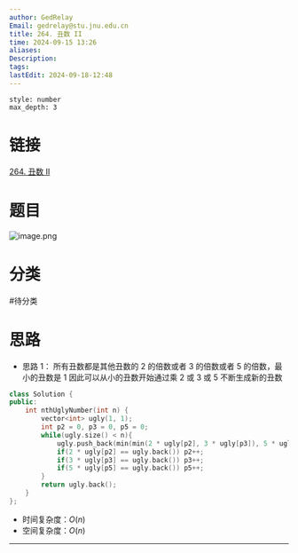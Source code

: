 ```yaml
---
author: GedRelay
Email: gedrelay@stu.jnu.edu.cn
title: 264. 丑数 II
time: 2024-09-15 13:26
aliases: 
Description: 
tags: 
lastEdit: 2024-09-18-12:48
---
```


```toc
style: number
max_depth: 3
```

# 链接
[264. 丑数 II](https://leetcode.cn/problems/ugly-number-ii/) 

# 题目
![image.png](https://ged-pic-bed.oss-cn-guangzhou.aliyuncs.com/img/202409151326584.png)


# 分类
#待分类

# 思路
- 思路 1：
所有丑数都是其他丑数的 $2$ 的倍数或者 $3$ 的倍数或者 $5$ 的倍数，最小的丑数是 $1$ 
因此可以从小的丑数开始通过乘 $2$ 或 $3$ 或 $5$ 不断生成新的丑数


```cpp
class Solution {
public:
    int nthUglyNumber(int n) {
        vector<int> ugly(1, 1);
        int p2 = 0, p3 = 0, p5 = 0;
        while(ugly.size() < n){
            ugly.push_back(min(min(2 * ugly[p2], 3 * ugly[p3]), 5 * ugly[p5]));
            if(2 * ugly[p2] == ugly.back()) p2++;
            if(3 * ugly[p3] == ugly.back()) p3++;
            if(5 * ugly[p5] == ugly.back()) p5++;
        }
        return ugly.back();
    }
};
```


- 时间复杂度：${O\left( n \right)  }$ 
- 空间复杂度：${O\left( n \right)  }$ 


---

